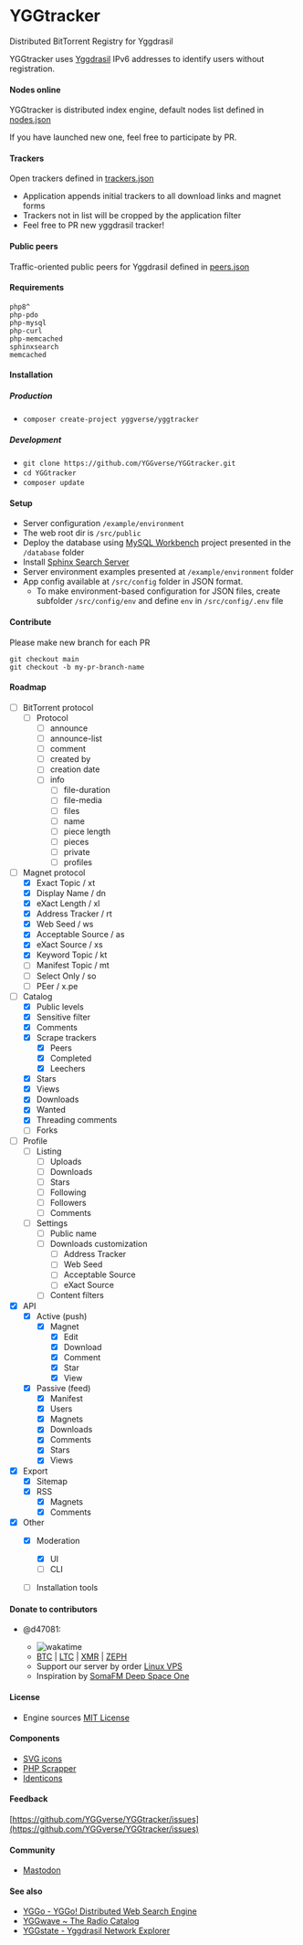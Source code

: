 # YGGtracker

Distributed BitTorrent Registry for Yggdrasil

YGGtracker uses [Yggdrasil](https://github.com/yggdrasil-network/yggdrasil-go) IPv6 addresses to identify users without registration.

#### Nodes online

YGGtracker is distributed index engine, default nodes list defined in [nodes.json](https://github.com/YGGverse/YGGtracker/blob/main/src/config/nodes.json)

If you have launched new one, feel free to participate by PR.

#### Trackers

Open trackers defined in [trackers.json](https://github.com/YGGverse/YGGtracker/blob/main/src/config/trackers.json)

* Application appends initial trackers to all download links and magnet forms
* Trackers not in list will be cropped by the application filter
* Feel free to PR new yggdrasil tracker!

#### Public peers

Traffic-oriented public peers for Yggdrasil defined in [peers.json](https://github.com/YGGverse/YGGtracker/blob/main/src/config/peers.json)

#### Requirements

```
php8^
php-pdo
php-mysql
php-curl
php-memcached
sphinxsearch
memcached
```
#### Installation

##### Production

* `composer create-project yggverse/yggtracker`

##### Development

* `git clone https://github.com/YGGverse/YGGtracker.git`
* `cd YGGtracker`
* `composer update`

#### Setup
* Server configuration `/example/environment`
* The web root dir is `/src/public`
* Deploy the database using [MySQL Workbench](https://www.mysql.com/products/workbench) project presented in the `/database` folder
* Install [Sphinx Search Server](https://sphinxsearch.com)
* Server environment examples presented at `/example/environment` folder
* App config available at `/src/config` folder in JSON format.
  + To make environment-based configuration for JSON files, create subfolder `/src/config/env` and define `env` in `/src/config/.env` file

#### Contribute

Please make new branch for each PR

```
git checkout main
git checkout -b my-pr-branch-name
```

#### Roadmap

* [ ] BitTorrent protocol
  + [ ] Protocol
    + [ ] announce
    + [ ] announce-list
    + [ ] comment
    + [ ] created by
    + [ ] creation date
    + [ ] info
      + [ ] file-duration
      + [ ] file-media
      + [ ] files
      + [ ] name
      + [ ] piece length
      + [ ] pieces
      + [ ] private
      + [ ] profiles

* [ ] Magnet protocol
  + [x] Exact Topic / xt
  + [x] Display Name / dn
  + [x] eXact Length / xl
  + [x] Address Tracker / rt
  + [x] Web Seed / ws
  + [x] Acceptable Source / as
  + [x] eXact Source / xs
  + [x] Keyword Topic / kt
  + [ ] Manifest Topic / mt
  + [ ] Select Only / so
  + [ ] PEer / x.pe

* [ ] Catalog
    + [x] Public levels
    + [x] Sensitive filter
    + [x] Comments
    + [x] Scrape trackers
      + [x] Peers
      + [x] Completed
      + [x] Leechers
    + [x] Stars
    + [x] Views
    + [x] Downloads
    + [x] Wanted
    + [x] Threading comments
    + [ ] Forks

* [ ] Profile
  + [ ] Listing
    + [ ] Uploads
    + [ ] Downloads
    + [ ] Stars
    + [ ] Following
    + [ ] Followers
    + [ ] Comments
  + [ ] Settings
    + [ ] Public name
    + [ ] Downloads customization
      + [ ] Address Tracker
      + [ ] Web Seed
      + [ ] Acceptable Source
      + [ ] eXact Source
    + [ ] Content filters

* [x] API
  + [x] Active (push)
    + [x] Magnet
      + [x] Edit
      + [x] Download
      + [x] Comment
      + [x] Star
      + [x] View
  + [x] Passive (feed)
    + [x] Manifest
    + [x] Users
    + [x] Magnets
    + [x] Downloads
    + [x] Comments
    + [x] Stars
    + [x] Views

* [x] Export
  + [x] Sitemap
  + [x] RSS
    + [x] Magnets
    + [x] Comments

* [x] Other
  + [x] Moderation
    + [x] UI
    + [ ] CLI
  + [ ] Installation tools


#### Donate to contributors

* @d47081:

  + ![wakatime](https://wakatime.com/badge/user/0b7fe6c1-b091-4c98-b930-75cfee17c7a5/project/059ec567-2c65-4c65-a48e-51dcc366f1a0.svg)
  + [BTC](https://www.blockchain.com/explorer/addresses/btc/bc1qngdf2kwty6djjqpk0ynkpq9wmlrmtm7e0c534y) | [LTC](https://live.blockcypher.com/ltc/address/LUSiqzKsfB1vBLvpu515DZktG9ioKqLyj7) | [XMR](835gSR1Uvka19gnWPkU2pyRozZugRZSPHDuFL6YajaAqjEtMwSPr4jafM8idRuBWo7AWD3pwFQSYRMRW9XezqrK4BEXBgXE) | [ZEPH](ZEPHsADHXqnhfWhXrRcXnyBQMucE3NM7Ng5ZVB99XwA38PTnbjLKpCwcQVgoie8EJuWozKgBiTmDFW4iY7fNEgSEWyAy4dotqtX)
  + Support our server by order [Linux VPS](https://www.yourserver.se/portal/aff.php?aff=610)
  + Inspiration by [SomaFM Deep Space One](https://somafm.com/deepspaceone/)

#### License

* Engine sources [MIT License](https://github.com/YGGverse/YGGtracker/blob/main/LICENSE)

#### Components

* [SVG icons](https://icons.getbootstrap.com)
* [PHP Scrapper](https://github.com/medariox/scrapeer)
* [Identicons](https://github.com/dmester/jdenticon-php)

#### Feedback

[https://github.com/YGGverse/YGGtracker/issues](https://github.com/YGGverse/YGGtracker/issues)

#### Community

* [Mastodon](https://mastodon.social/@YGGverse)

#### See also

* [YGGo - YGGo! Distributed Web Search Engine ](https://github.com/YGGverse/YGGo)
* [YGGwave ~ The Radio Catalog](https://github.com/YGGverse/YGGwave)
* [YGGstate - Yggdrasil Network Explorer](https://github.com/YGGverse/YGGstate)